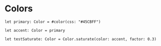 # Colors

```tokens
let primary: Color = #color(css: "#45CBFF")
```

```tokens
let accent: Color = primary
```

```tokens
let testSaturate: Color = Color.saturate(color: accent, factor: 0.3)
```
